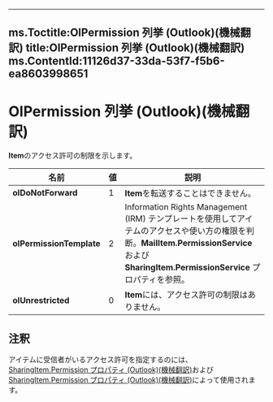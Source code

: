 

---
ms.Toctitle:OlPermission 列挙 (Outlook)(機械翻訳)
title:OlPermission 列挙 (Outlook)(機械翻訳)
ms.ContentId:11126d37-33da-53f7-f5b6-ea8603998651
---
# OlPermission 列挙 (Outlook)(機械翻訳)




**Item**のアクセス許可の制限を示します。

|**名前**|**値**|**説明**|
|---|---|---|
|**olDoNotForward**|1|**Item**を転送することはできません。|
|**olPermissionTemplate**|2|Information Rights Management (IRM) テンプレートを使用してアイテムのアクセスや使い方の権限を判断。**MailItem.PermissionService** および **SharingItem.PermissionService** プロパティを参照。|
|**olUnrestricted**|0|**Item**には、アクセス許可の制限はありません。|



## 注釈
アイテムに受信者がいるアクセス許可を指定するのには、 [SharingItem.Permission プロパティ (Outlook)(機械翻訳)](fd1ceafe-8c78-8c63-eaf2-aa8cef71a9f3.md)および[SharingItem.Permission プロパティ (Outlook)(機械翻訳)](394173d4-344a-148a-1628-b4ca47d4ef2d.md)によって使用されます。




